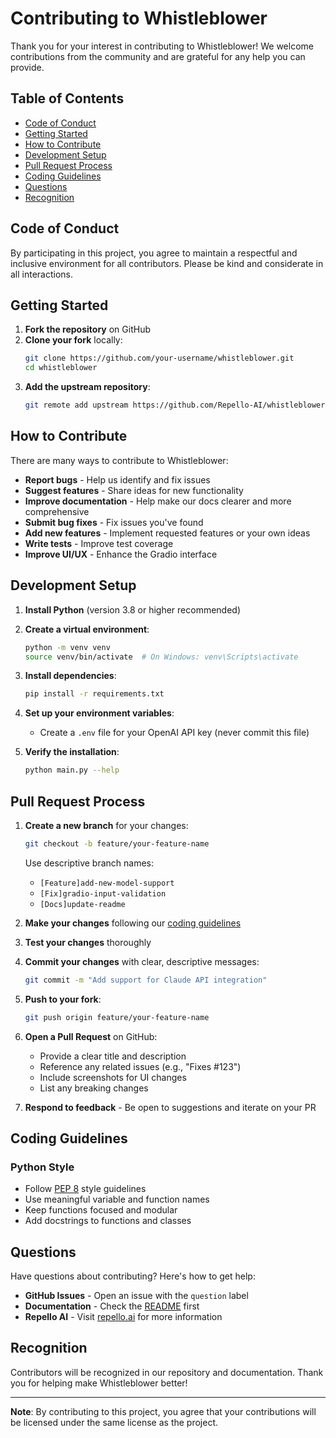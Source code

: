# Contributing to Whistleblower

Thank you for your interest in contributing to Whistleblower! We welcome contributions from the community and are grateful for any help you can provide.

## Table of Contents

- [Code of Conduct](#code-of-conduct)
- [Getting Started](#getting-started)
- [How to Contribute](#how-to-contribute)
- [Development Setup](#development-setup)
- [Pull Request Process](#pull-request-process)
- [Coding Guidelines](#coding-guidelines)
- [Questions](#questions)
- [Recognition](#recognition)

## Code of Conduct

By participating in this project, you agree to maintain a respectful and inclusive environment for all contributors. Please be kind and considerate in all interactions.

## Getting Started

1. **Fork the repository** on GitHub
2. **Clone your fork** locally:
   ```bash
   git clone https://github.com/your-username/whistleblower.git
   cd whistleblower
   ```
3. **Add the upstream repository**:
   ```bash
   git remote add upstream https://github.com/Repello-AI/whistleblower.git
   ```

## How to Contribute

There are many ways to contribute to Whistleblower:

-  **Report bugs** - Help us identify and fix issues
-  **Suggest features** - Share ideas for new functionality
-  **Improve documentation** - Help make our docs clearer and more comprehensive
-  **Submit bug fixes** - Fix issues you've found
-  **Add new features** - Implement requested features or your own ideas
-  **Write tests** - Improve test coverage
-  **Improve UI/UX** - Enhance the Gradio interface

## Development Setup

1. **Install Python** (version 3.8 or higher recommended)

2. **Create a virtual environment**:
   ```bash
   python -m venv venv
   source venv/bin/activate  # On Windows: venv\Scripts\activate
   ```

3. **Install dependencies**:
   ```bash
   pip install -r requirements.txt
   ```

4. **Set up your environment variables**:
   - Create a `.env` file for your OpenAI API key (never commit this file)

5. **Verify the installation**:
   ```bash
   python main.py --help
   ```

## Pull Request Process

1. **Create a new branch** for your changes:
   ```bash
   git checkout -b feature/your-feature-name
   ```
   Use descriptive branch names:
   - `[Feature]add-new-model-support`
   - `[Fix]gradio-input-validation`
   - `[Docs]update-readme`

2. **Make your changes** following our [coding guidelines](#coding-guidelines)

3. **Test your changes** thoroughly

4. **Commit your changes** with clear, descriptive messages:
   ```bash
   git commit -m "Add support for Claude API integration"
   ```

5. **Push to your fork**:
   ```bash
   git push origin feature/your-feature-name
   ```

6. **Open a Pull Request** on GitHub:
   - Provide a clear title and description
   - Reference any related issues (e.g., "Fixes #123")
   - Include screenshots for UI changes
   - List any breaking changes

7. **Respond to feedback** - Be open to suggestions and iterate on your PR

## Coding Guidelines

### Python Style

- Follow [PEP 8](https://pep8.org/) style guidelines
- Use meaningful variable and function names
- Keep functions focused and modular
- Add docstrings to functions and classes

## Questions

Have questions about contributing? Here's how to get help:

- **GitHub Issues** - Open an issue with the `question` label
- **Documentation** - Check the [README](README.md) first
- **Repello AI** - Visit [repello.ai](https://repello.ai/) for more information

## Recognition

Contributors will be recognized in our repository and documentation. Thank you for helping make Whistleblower better!

---

**Note**: By contributing to this project, you agree that your contributions will be licensed under the same license as the project.
